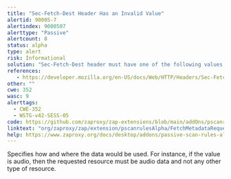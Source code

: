 ```yaml
---
title: "Sec-Fetch-Dest Header Has an Invalid Value"
alertid: 90005-7
alertindex: 9000507
alerttype: "Passive"
alertcount: 8
status: alpha
type: alert
risk: Informational
solution: "Sec-Fetch-Dest header must have one of the following values: audio, audioworklet, document, embed, empty, font, frame, iframe, image, manifest, object, paintworklet, report, script, serviceworker, sharedworker, style, track, video, worker, xslt."
references:
   - https://developer.mozilla.org/en-US/docs/Web/HTTP/Headers/Sec-Fetch-Dest
other: ""
cwe: 352
wasc: 9
alerttags: 
  - CWE-352
  - WSTG-v42-SESS-05
code: https://github.com/zaproxy/zap-extensions/blob/main/addOns/pscanrulesAlpha/src/main/java/org/zaproxy/zap/extension/pscanrulesAlpha/FetchMetadataRequestHeadersScanRule.java
linktext: "org/zaproxy/zap/extension/pscanrulesAlpha/FetchMetadataRequestHeadersScanRule.java"
help: https://www.zaproxy.org/docs/desktop/addons/passive-scan-rules-alpha/#id-90005
---
```

Specifies how and where the data would be used. For instance, if the value is audio, then the requested resource must be audio data and not any other type of resource.

